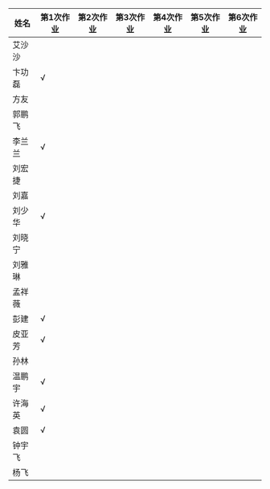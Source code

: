 |姓名| 第1次作业|第2次作业|第3次作业|第4次作业|第5次作业|第6次作业|
|----|----|----|----|----|----|----|
|艾沙沙||||||||||
|卞功磊|√||||||||
|方友||||||||||
|郭鹏飞||||||||||
|李兰兰|√|||||||||
|刘宏捷||||||||||
|刘嘉||||||||||
|刘少华|√|||||||||
|刘晓宁||||||||||
|刘雅琳||||||||||
|孟祥薇||||||||||
|彭建|√|||||||||
|皮亚芳|√|||||||||
|孙林||||||||||
|温鹏宇|√|||||||||
|许海英|√|||||||||
|袁圆|√|||||||||
|钟宇飞||||||||||
|杨飞||||||||||
